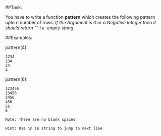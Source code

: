 ##Task:

You have to write a function **pattern** which creates the following pattern upto n number of rows. *If the Argument is 0 or a Negative Integer then it should return "" i.e. empty string.*
   
##Examples:

pattern(4):

    1234
    234
    34
    4
    
pattern(6):
 
    123456
    23456
    3456
    456
    56
    6



```Note: There are no blank spaces```

```Hint: Use \n in string to jump to next line```
